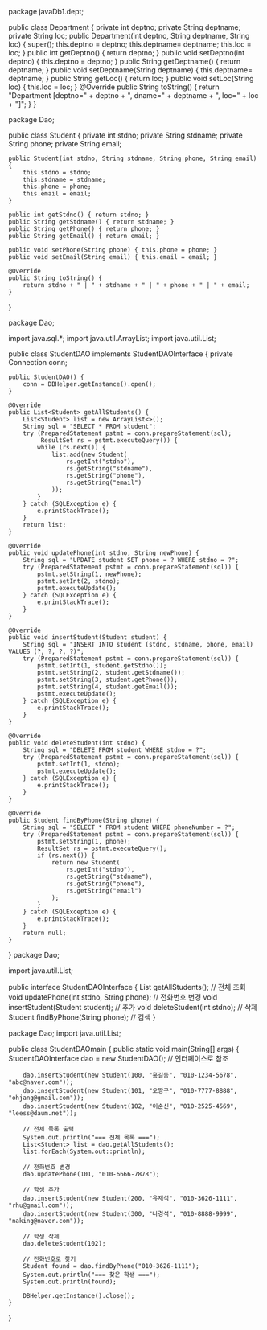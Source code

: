 package javaDb1.dept;

public class Department {
    private int deptno;
    private String deptname;
    private String loc;
    public Department(int deptno, String deptname, String loc) {
        super();
        this.deptno = deptno;
        this.deptname= deptname;
        this.loc = loc;
    }
    public int getDeptno() {
        return deptno;
    }
    public void setDeptno(int deptno) {
        this.deptno = deptno;
    }
    public String getDeptname() {
        return deptname;
    }
    public void setDeptname(String deptname) {
        this.deptname= deptname;
    }
    public String getLoc() {
        return loc;
    }
    public void setLoc(String loc) {
        this.loc = loc;
    }
    @Override
    public String toString() {
        return "Department [deptno=" + deptno + ", dname=" + deptname + ", loc=" + loc + "]";
    }
}

package Dao;

public class Student {
    private int stdno;
    private String stdname;
    private String phone;
    private String email;

    public Student(int stdno, String stdname, String phone, String email) {
        this.stdno = stdno;
        this.stdname = stdname;
        this.phone = phone;
        this.email = email;
    }

    public int getStdno() { return stdno; }
    public String getStdname() { return stdname; }
    public String getPhone() { return phone; }
    public String getEmail() { return email; }

    public void setPhone(String phone) { this.phone = phone; }
    public void setEmail(String email) { this.email = email; }

    @Override
    public String toString() {
        return stdno + " | " + stdname + " | " + phone + " | " + email;
    }
}


package Dao;

import java.sql.*;
import java.util.ArrayList;
import java.util.List;

public class StudentDAO implements StudentDAOInterface {
    private Connection conn;

    public StudentDAO() {
        conn = DBHelper.getInstance().open();
    }

    @Override
    public List<Student> getAllStudents() {
        List<Student> list = new ArrayList<>();
        String sql = "SELECT * FROM student";
        try (PreparedStatement pstmt = conn.prepareStatement(sql);
             ResultSet rs = pstmt.executeQuery()) {
            while (rs.next()) {
                list.add(new Student(
                    rs.getInt("stdno"),
                    rs.getString("stdname"),
                    rs.getString("phone"),
                    rs.getString("email")
                ));
            }
        } catch (SQLException e) {
            e.printStackTrace();
        }
        return list;
    }

    @Override
    public void updatePhone(int stdno, String newPhone) {
        String sql = "UPDATE student SET phone = ? WHERE stdno = ?";
        try (PreparedStatement pstmt = conn.prepareStatement(sql)) {
            pstmt.setString(1, newPhone);
            pstmt.setInt(2, stdno);
            pstmt.executeUpdate();
        } catch (SQLException e) {
            e.printStackTrace();
        }
    }

    @Override
    public void insertStudent(Student student) {
        String sql = "INSERT INTO student (stdno, stdname, phone, email) VALUES (?, ?, ?, ?)";
        try (PreparedStatement pstmt = conn.prepareStatement(sql)) {
            pstmt.setInt(1, student.getStdno());
            pstmt.setString(2, student.getStdname());
            pstmt.setString(3, student.getPhone());
            pstmt.setString(4, student.getEmail());
            pstmt.executeUpdate();
        } catch (SQLException e) {
            e.printStackTrace();
        }
    }

    @Override
    public void deleteStudent(int stdno) {
        String sql = "DELETE FROM student WHERE stdno = ?";
        try (PreparedStatement pstmt = conn.prepareStatement(sql)) {
            pstmt.setInt(1, stdno);
            pstmt.executeUpdate();
        } catch (SQLException e) {
            e.printStackTrace();
        }
    }

    @Override
    public Student findByPhone(String phone) {
        String sql = "SELECT * FROM student WHERE phoneNumber = ?";
        try (PreparedStatement pstmt = conn.prepareStatement(sql)) {
            pstmt.setString(1, phone);
            ResultSet rs = pstmt.executeQuery();
            if (rs.next()) {
                return new Student(
                    rs.getInt("stdno"),
                    rs.getString("stdname"),
                    rs.getString("phone"),
                    rs.getString("email")
                );
            }
        } catch (SQLException e) {
            e.printStackTrace();
        }
        return null;
    }
}
package Dao;

import java.util.List;

public interface StudentDAOInterface {
    List<Student> getAllStudents();            // 전체 조회
    void updatePhone(int stdno, String phone); // 전화번호 변경
    void insertStudent(Student student);       // 추가
    void deleteStudent(int stdno);             // 삭제
    Student findByPhone(String phone);         // 검색
}

package Dao;
import java.util.List;

public class StudentDAOmain {
    public static void main(String[] args) {
        StudentDAOInterface dao = new StudentDAO(); // 인터페이스로 참조

        dao.insertStudent(new Student(100, "홍길동", "010-1234-5678", "abc@naver.com"));
        dao.insertStudent(new Student(101, "오짱구", "010-7777-8888", "ohjang@gmail.com"));
        dao.insertStudent(new Student(102, "이순신", "010-2525-4569", "leess@daum.net"));

        // 전체 목록 출력
        System.out.println("=== 전체 목록 ===");
        List<Student> list = dao.getAllStudents();
        list.forEach(System.out::println);

        // 전화번호 변경
        dao.updatePhone(101, "010-6666-7878");

        // 학생 추가
        dao.insertStudent(new Student(200, "유재석", "010-3626-1111", "rhu@gmail.com"));
        dao.insertStudent(new Student(300, "나경석", "010-8888-9999", "naking@naver.com"));

        // 학생 삭제
        dao.deleteStudent(102);

        // 전화번호로 찾기
        Student found = dao.findByPhone("010-3626-1111");
        System.out.println("=== 찾은 학생 ===");
        System.out.println(found);

        DBHelper.getInstance().close();
    }
}


  
